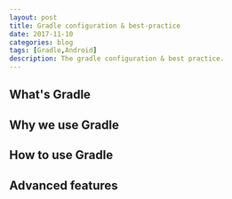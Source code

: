 ```yaml
---
layout: post
title: Gradle configuration & best-practice
date: 2017-11-10
categories: blog
tags: [Gradle,Android]
description: The gradle configuration & best practice.
---
```


## What's Gradle
## Why we use Gradle
## How to use Gradle
## Advanced features














